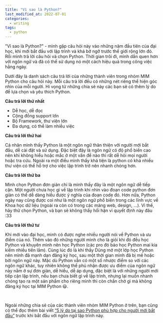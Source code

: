 ```yaml
---
title: "Vì sao là Python?"
last_modified_at: 2022-07-01
categories:
  - writing
tags:
  - python
---
```


"Vì sao là Python?" - mình gặp câu hỏi này vào những năm đầu tiên của đại học, khi mới bắt đầu với lập trình và khá bỡ ngỡ trước thế giới rộng lớn đó. Rồi mình trả lời câu hỏi và chọn Python. Thời gian trôi đi, mình dần quen hơn với ngôn ngữ và đã có thể sử dụng nó một cách hiệu quả trong công việc hằng ngày.

Dưới đây là danh sách câu trả lời của những thành viên trong nhóm MIM Python cho câu hỏi này. Mỗi câu trả lời đều có những nét riêng thể hiện góc nhìn của mỗi người. Hi vọng từ những chia sẻ này các bạn sẽ có thêm lý do để lựa chọn và yêu thích Python.

**Câu trả lời thứ nhất**

- Dễ học, dễ đọc
- Cộng đồng support lớn
- Bộ Framework, thư viện lớn
- Đa dụng, có thể làm nhiều việc


**Câu trả lời thứ hai**

Cá nhân mình thấy Python là một ngôn ngữ thân thiện với người mới bắt đầu, dễ cài đặt và sử dụng. Đặc biệt đây là ngôn ngữ có độ phổ biến cao nên khi không hiểu hoặc mắc ở một vấn đề nào thì rất dễ hỏi mọi người hoặc tra cứu. Ngoài ra một điều mình thấy khá tiện là python có khá nhiều thư viện có thể hỗ trợ cho việc lập trình trở nên nhanh chóng hơn.

**Câu trả lời thứ ba**

Mình chọn Python đơn giản chỉ là mình thấy đây là một ngôn ngữ dễ tiếp cận. Một người chưa học gì về lập trình khi nhìn vào đoạn code python đơn giản có thể dễ dàng hiểu được ý nghĩa của đoạn code đó. Hơn nữa, Python ngày nay cũng được coi như là một ngôn ngữ phổ biến trong các lĩnh vực về Khoa học dữ liệu (ngoài ra còn có trong các mảng web, design, …). Vì thế, hãy thử chọn Python, và bạn sẽ không thấy hối hận vì quyết định này đâu :33

**Câu trả lời thứ tư**

Khi mới vào đại học, mình có được nghe nhiều người nói về Python và ưu điểm của nó. Thêm vào đó những người mình cho là giỏi khi đó đều học Python và khuyên mình nên học Python (các pro đó bảo học Python mai kia kiếm nhiều tiền lắm). Cùng lúc đó là khi thầy Dũng mở một lớp học Python nên mình đã mạnh dạn đăng ký học, sau một thời gian mình đã bị mê hoặc bởi ngôn ngữ này. Mặc dù Python vẫn có một số nhược điểm so với các ngôn ngữ khác, tuy nhiên không thể phủ nhận được ưu điểm của ngôn ngữ này nằm ở sự đơn giản, dễ hiểu, dễ áp dụng, đặc biệt là với những người mới tiếp cận lập trình, nếu bạn chưa biết gì về lập trình, nhưng lại muốn nhanh chóng tạo ra một sản phẩm cho riêng mình thì còn chần chờ gì mà không đăng ký học tại MIM Python 😃.

<br>

Ngoài những chia sẻ của các thành viên nhóm MIM Python ở trên, bạn cũng có thể đọc thêm bài viết [“5 lý do tại sao Python phù hợp cho người mới bắt đầu”](https://www.geeksforgeeks.org/5-reasons-why-python-is-good-for-beginners/) trước khi bắt đầu với ngôn ngữ lập trình này.
